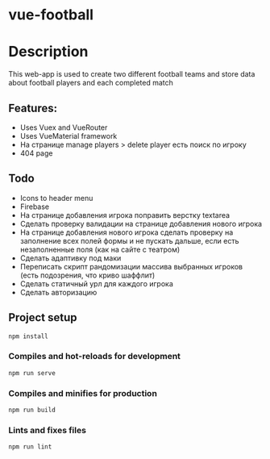 # vue-football

# Description
This web-app is used to create two different football teams and store data about football players and each completed match

## Features:
- Uses Vuex and VueRouter 
- Uses VueMaterial framework
- На странице manage players > delete player есть поиск по игроку
- 404 page


## Todo
- Icons to header menu
- Firebase
- На странице добавления игрока поправить верстку textarea
- Сделать проверку валидации на странице добавления нового игрока
- На странице добавления нового игрока сделать проверку на заполнение всех полей формы и не пускать дальше, если есть незаполненные поля (как на сайте с театром)
- Сделать адаптивку под маки
- Переписать скрипт рандомизации массива выбранных игроков (есть подозрения, что криво шаффлит)
- Сделать статичный урл для каждого игрока
- Сделать авторизацию



## Project setup
```
npm install
```

### Compiles and hot-reloads for development
```
npm run serve
```

### Compiles and minifies for production
```
npm run build
```

### Lints and fixes files
```
npm run lint
```
